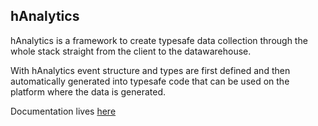 ## hAnalytics

hAnalytics is a framework to create typesafe data collection through the whole stack straight from the client to the datawarehouse.

With hAnalytics event structure and types are first defined and then automatically generated into typesafe code that can be used on the platform where the data is generated.

Documentation lives [here](https://hedviginsurance.github.io/hAnalytics/)
